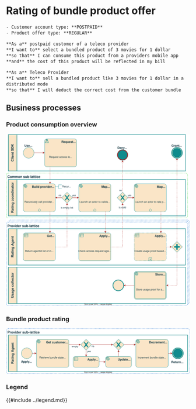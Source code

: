 # Rating of bundle product offer

```admonish abstract title="Pertaining to"
- Customer account type: **POSTPAID**
- Product offer type: **REGULAR**
```

```admonish example title="Use case"
**As a** postpaid customer of a teleco provider  
**I want to** select a bundled product of 3 movies for 1 dollar  
**so that** I can consume this product from a providers mobile app  
**and** the cost of this product will be reflected in my bill  
```

```admonish example title="Use case"
**As a** Teleco Provider  
**I want to** sell a bundled product like 3 movies for 1 dollar in a distributed mode  
**so that** I will deduct the correct cost from the customer bundle  
```

## Business processes

### Product consumption overview

![Diagram depicting the product consumption process](../UC-02/rating-bpm.svg)

### Bundle product rating

![Diagram depicting the rating process of a bundle product](./rating-bpm.svg)

### Legend

{{#include ../legend.md}}
